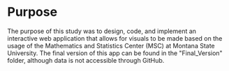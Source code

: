 # Purpose

The purpose of this study was to design, code, and implement an interactive web application that allows for visuals to be made based on the usage of the Mathematics and Statistics Center (MSC) at Montana State University. The final version of this app can be found in the "Final_Version" folder, although data is not accessible through GitHub.

